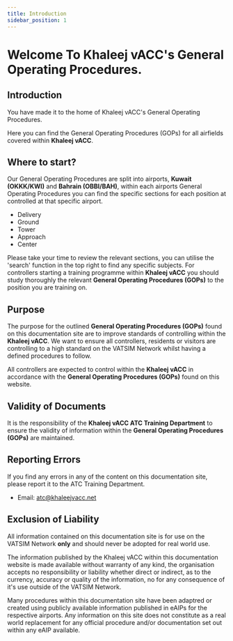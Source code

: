 ```yaml
---
title: Introduction
sidebar_position: 1
---
```


# Welcome To Khaleej vACC's General Operating Procedures.

## Introduction 
You have made it to the home of Khaleej vACC's General Operating Procedures.

Here you can find the General Operating Procedures (GOPs) for all airfields covered within **Khaleej vACC**. 

## Where to start? 
Our General Operating Procedures are split into airports, **Kuwait (OKKK/KWI)** and **Bahrain (OBBI/BAH)**, within each airports General Operating Procedures you can find the specific sections for each position at controlled at that specific airport. 

- Delivery 
- Ground
- Tower
- Approach 
- Center 

Please take your time to review the relevant sections, you can utilise the 'search' function in the top right to find any specific subjects. 
For controllers starting a training programme within **Khaleej vACC** you should study thoroughly the relevant **General Operating Procedures (GOPs)** to the position you are training on. 

## Purpose 
The purpose for the outlined **General Operating Procedures (GOPs)** found on this documentation site are to improve standards of controlling within the **Khaleej vACC**. 
We want to ensure all controllers, residents or visitors are controlling to a high standard on the VATSIM Network whilst having a defined procedures to follow. 

All controllers are expected to control within the **Khaleej vACC** in accordance with the **General Operating Procedures (GOPs)** found on this website. 

## Validity of Documents 
It is the responsibility of the **Khaleej vACC ATC Training Department** to ensure the validity of information within the **General Operating Procedures (GOPs)** are maintained. 

## Reporting Errors 
If you find any errors in any of the content on this documentation site, please report it to the ATC Training Department.

- Email: atc@khaleejvacc.net 

## Exclusion of Liability 
All information contained on this documentation site is for use on the VATSIM Network **only** and should never be adopted for real world use. 

The information published by the Khaleej vACC within this documentation website is made available without warranty of any kind, the organisation accepts no responsibility or liability whether direct or indirect, as to the currency, accuracy or quality of the information, no for any consequence of it's use outside of the VATSIM Network. 

Many procedures within this documentation site have been adaptred or created using publicly available information published in eAIPs for the respective airports. 
Any information on this site does not constitute as a real world replacement for any official procedure and/or documentation set out within any eAIP available. 

